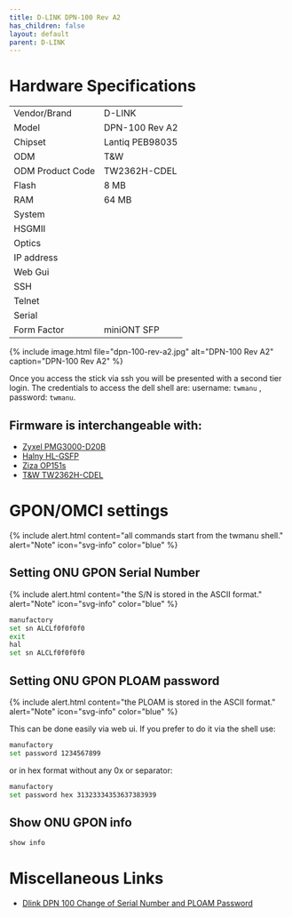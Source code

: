 ```yaml
---
title: D-LINK DPN-100 Rev A2
has_children: false
layout: default
parent: D-LINK
---
```


# Hardware Specifications

|                  |                 |
| ---------------- | --------------- |
| Vendor/Brand     | D-LINK          |
| Model            | DPN-100 Rev A2  |
| Chipset          | Lantiq PEB98035 |
| ODM              | T&W             |
| ODM Product Code | TW2362H-CDEL    |
| Flash            | 8 MB            |
| RAM              | 64 MB           |
| System           |                 |
| HSGMII           |                 |
| Optics           |                 |
| IP address       |                 |
| Web Gui          |                 |
| SSH              |                 |
| Telnet           |                 |
| Serial           |                 |
| Form Factor      | miniONT SFP     |

{% include image.html file="dpn-100-rev-a2.jpg"  alt="DPN-100 Rev A2" caption="DPN-100 Rev A2" %}


Once you access the stick via ssh you will be presented with a second tier login. The credentials to access the dell shell are: username: `twmanu` , password: `twmanu`.


## Firmware is interchangeable with:

- [Zyxel PMG3000-D20B](/ont-zyxel-pmg3000-d20b)
- [Halny HL-GSFP](/ont-halny-hl-gsfp)
- [Ziza OP151s](/ont-ziza-op151s)
- [T&W TW2362H-CDEL](/ont-t-w-tw2362h-cdel)

# GPON/OMCI settings

{% include alert.html content="all commands start from the twmanu shell." alert="Note"  icon="svg-info" color="blue" %}

## Setting ONU GPON Serial Number
{% include alert.html content="the S/N is stored in the ASCII format." alert="Note"  icon="svg-info" color="blue" %}

```sh
manufactory
set sn ALCLf0f0f0f0
exit
hal
set sn ALCLf0f0f0f0
```

## Setting ONU GPON PLOAM password

{% include alert.html content="the PLOAM is stored in the ASCII format." alert="Note"  icon="svg-info" color="blue" %}

This can be done easily via web ui. If you prefer to do it via the shell use:
```sh
manufactory
set password 1234567899
```

or in hex format without any 0x or separator:
```sh
manufactory
set password hex 31323334353637383939
```

## Show ONU GPON info
```sh
show info
```

# Miscellaneous Links

- [Dlink DPN 100 Change of Serial Number and PLOAM Password](https://www.youtube.com/watch?v=5hpMPJCpUaQ)



